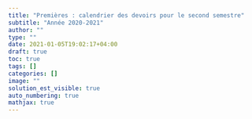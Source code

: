```yaml
---
title: "Premières : calendrier des devoirs pour le second semestre"
subtitle: "Année 2020-2021"
author: ""
type: ""
date: 2021-01-05T19:02:17+04:00
draft: true
toc: true
tags: []
categories: []
image: ""
solution_est_visible: true
auto_numbering: true
mathjax: true
---
```


<img src="/pdf/DS-PREMIERES-semestre-2-2020-2021.png" alt="" width="" />